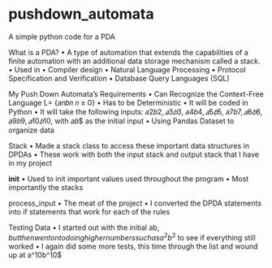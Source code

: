 # pushdown_automata
A simple python code for a PDA

What is a PDA?
• A type of automation that extends
the capabilities of a finite
automation with an additional data
storage mechanism called a stack.
• Used in
• Compiler design
• Natural Language Processing
• Protocol Specification and
Verification
• Database Query Languages (SQL)

My Push Down Automata’s Requirements
• Can Recognize the Context-Free Language L= {𝑎𝑛𝑏𝑛 𝑛 ≥ 0}
• Has to be Deterministic
• It will be coded in Python
• It will take the following inputs: 𝑎2𝑏2$, 𝑎3𝑏3$, 𝑎4𝑏4$, 𝑎5𝑏5$, 𝑎7𝑏7$, 𝑎8𝑏8$, 𝑎9𝑏9$,
𝑎10𝑏10$, with 𝑎𝑏$ as the initial input
• Using Pandas Dataset to organize data

Stack
• Made a stack class to access
these important data
structures in DPDAs
• These work with both the input
stack and output stack that I
have in my project

__init__
• Used to init important values
used throughout the program
• Most importantly the stacks

process_input
• The meat of the project
• I converted the DPDA
statements into if statements
that work for each of the rules

Testing Data
• I started out with the initial
ab$, but then went onto doing
higher numbers such as
a^2b^2$ to see if everything
still worked
• I again did some more tests,
this time through the list and
wound up at a^10b^10$
